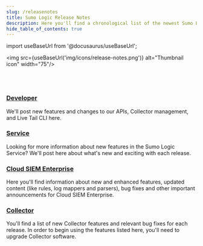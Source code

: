 ```yaml
---
slug: /releasenotes
title: Sumo Logic Release Notes
description: Here you'll find a chronological list of the newest Sumo Logic features and bug fixes.
hide_table_of_contents: true
---
```


import useBaseUrl from '@docusaurus/useBaseUrl';

<img src={useBaseUrl('img/icons/release-notes.png')} alt="Thumbnail icon" width="75"/>

<br/><br/>

<div className="box-wrapper" markdown="1">
<div className="box box1 card">
  <div className="container">
  <h3><a href="/docs/releasenotes/developer">Developer</a></h3>
  <p>We'll post new features and changes to our APIs, Collector management, and Live Tail CLI here.</p>
  </div>
</div>
<div className="box box2 card">
  <div className="container">
  <h3><a href="/docs/releasenotes/service">Service</a></h3>
  <p>Looking for more information about new features in the Sumo Logic Service? We'll post here about what's new and exciting with each release.</p>
  </div>
</div>
    <div className="box box3 card">
      <div className="container">
      <h3><a href="/docs/releasenotes/cloud-siem">Cloud SIEM Enterprise</a></h3>
      <p>Here you'll find information about new and enhanced features, updated content (like rules, log mappers and parsers), bug fixes and other important announcements for Cloud SIEM Enterprise.</p>
      </div>
    </div>
    <div className="box box4 card">
      <div className="container">
      <h3><a href="/docs/releasenotes/collector">Collector</a></h3>
      <p>You'll find a list of new Collector features and relevant bug fixes for each release. In order to begin using the features listed here, you'll need to upgrade Collector software.</p>
      </div>
    </div>
  </div>
